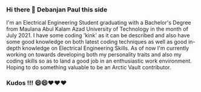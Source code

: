 ### Hi there 👋 Debanjan Paul this side

<!--
**debanjanpaul10/debanjanpaul10** is a ✨ _special_ ✨ repository because its `README.md` (this file) appears on your GitHub profile.

Here are some ideas to get you started:

- 🔭 I’m currently working on ...
- 🌱 I’m currently learning ...
- 👯 I’m looking to collaborate on ...
- 🤔 I’m looking for help with ...
- 💬 Ask me about ...
- 📫 How to reach me: ...
- 😄 Pronouns: ...
- ⚡ Fun fact: ...
-->
I'm an Electrical Engineering Student graduating with a Bachelor's Degree from Maulana Abul Kalam Azad University of Technology in the month of July 2021. I have some coding 'kink' as it can be described and also have some good knowledge on both latest coding techniques as well as good in-depth knowledge on Electrical Engineering Skills.
As of now I'm currently working on towards developing both my personality traits and also my coding skills so as to land a good job in an enthusiastic work environment.
Hoping to do something valuable to be an Arctic Vault contributor.
### Kudos !!! 😄😄❤️❤️❤️
